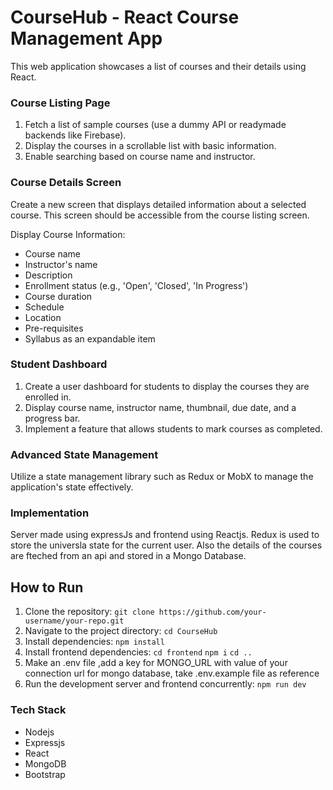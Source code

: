 # CourseHub - React Course Management App

This web application showcases a list of courses and their details using React.

### Course Listing Page

1. Fetch a list of sample courses (use a dummy API or readymade backends like Firebase).
2. Display the courses in a scrollable list with basic information.
3. Enable searching based on course name and instructor.

### Course Details Screen

Create a new screen that displays detailed information about a selected course. This screen should be accessible from the course listing screen.

Display Course Information:

- Course name
- Instructor's name
- Description
- Enrollment status (e.g., 'Open', 'Closed', 'In Progress')
- Course duration
- Schedule
- Location
- Pre-requisites
- Syllabus as an expandable item

### Student Dashboard

1. Create a user dashboard for students to display the courses they are enrolled in.
2. Display course name, instructor name, thumbnail, due date, and a progress bar.
3. Implement a feature that allows students to mark courses as completed.

### Advanced State Management

Utilize a state management library such as Redux or MobX to manage the application's state effectively.

### Implementation
Server made using expressJs and frontend using Reactjs. Redux is used to store the universla state for the current user. Also the details of the courses are fteched from an api and stored in a Mongo Database.

## How to Run

1. Clone the repository: `git clone https://github.com/your-username/your-repo.git`
2. Navigate to the project directory: `cd CourseHub`
3. Install dependencies: `npm install`
4. Install frontend dependencies: `cd frontend`
                                  `npm i` 
                                  `cd ..`
5. Make an .env file ,add a key for MONGO_URL with value of your connection url for mongo database, take .env.example file as reference
6. Run the development server and frontend concurrently: `npm run dev`

### Tech Stack
- Nodejs
- Expressjs
- React
- MongoDB
- Bootstrap

